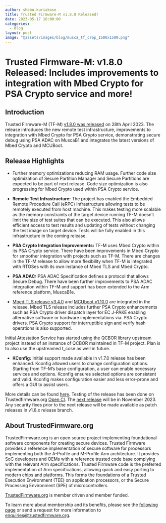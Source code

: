 ```yaml
---
author: shebu.kuriakose
title: Trusted Firmware-M v1.8.0 Released!
date: 2023-05-17 10:00:00
categories:
  - Blog
layout: post
image: "@assets/images/blog/musca_tf_crop_1500x1500.png"
---
```


# **Trusted Firmware-M: v1.8.0 Released: Includes improvements to integration with Mbed Crypto for PSA Crypto service and more!**

## Introduction

Trusted Firmware-M (TF-M) [v1.8.0 was released](https://git.trustedfirmware.org/TF-M/trusted-firmware-m.git/tag/?h=TF-Mv1.8.0) on 28th April 2023. The release introduces the new
remote test infrastructure, improvements to integration with Mbed Crypto for PSA Crypto service,
demonstrating secure debug using PSA ADAC on MuscaB1 and integrates the latest versions of Mbed
Crypto and MCUBoot.

## Release Highlights

- Further memory optimizations reducing RAM usage. Further code size optimization of Secure
  Partition Manager and Secure Partitions are expected to be part of next release. Code size
  optimization is also progressing for Mbed Crypto used within PSA Crypto service.

- **Remote Test Infrastructure:** The project has enabled the Embedded Remote Procedure Call (eRPC)
  Infrastructure allowing tests to be remotely executed from host machine. This makes testing more
  scalable as the memory constraints of the target device running TF-M doesn’t limit the size of test
  suites that can be executed. This also allows efficient access to test results and updating of tests
  without changing the test image on target device. Tests will be fully enabled in this infrastructure in
  the coming release.

- **PSA Crypto Integration Improvements:** TF-M uses Mbed Crypto within its PSA Crypto service. There
  have been improvements in Mbed Crypto for smoother integration with projects such as TF-M.
  There are changes in the TF-M release to allow more flexibility when TF-M is integrated with RTOSes
  with its own instance of Mbed TLS and Mbed Crypto.

- **PSA ADAC:** PSA ADAC Specification defines a protocol that allows Secure Debug. There have been
  further improvements to PSA ADAC integration within TF-M and support has been extended to the
  Arm reference platform, MuscaB1e.

- [Mbed TLS release v3.4.0](https://www.trustedfirmware.org/blog/MBed-TLS-3-4-0/) and [MCUboot v1.10.0](https://docs.mcuboot.com/release-notes.html#version-1100) are integrated in the release. Mbed TLS release
  includes further PSA Crypto enhancements such as PSA Crypto driver dispatch layer for EC J-PAKE
  enabling alternative software or hardware implementations via. PSA Crypto drivers. PSA Crypto
  support for interruptible sign and verify hash operations is also supported.

Initial Attestation Service has started using the QCBOR library upstream project instead of an
instance of QCBOR maintained in TF-M project. Plan is to also use the upstreamed t_cose as well in
future.

- **KConfig:** Initial support made available in v1.7.0 release has been enhanced. Kconfig allowed users
  to change configuration options. Starting from TF-M’s base configuration, a user can enable
  necessary services and options. Kconfig ensures selected options are consistent and valid. Kconfig
  makes configuration easier and less error-prone and offers a GUI to assist users.

More details can be found [here](https://tf-m-user-guide.trustedfirmware.org/releases/1.8.0.html). Testing of the release has been done on Trustedfirmware.org [Open CI](https://ci.trustedfirmware.org/).
The [next release](https://tf-m-user-guide.trustedfirmware.org/releases/index.html#future-release-plans) will be in November 2023. Any security fixes prior to the next release will be made
available as patch releases in v1.8.x release branch.

## About TrustedFirmware.org

TrustedFirmware.org is an open source project implementing foundational software components for creating secure devices. Trusted Firmware provides a reference implementation of secure software for processors implementing both the A-Profile and M-Profile Arm architecture. It provides SoC developers and OEMs with a reference trusted code base complying with the relevant Arm specifications. Trusted Firmware code is the preferred implementation of Arm specifications, allowing quick and easy porting to modern chips and platforms. This forms the foundations of a Trusted Execution Environment (TEE) on application processors, or the Secure Processing Environment (SPE) of microcontrollers.

[TrustedFirmware.org](https://www.trustedfirmware.org) is member driven and member funded.

To learn more about membership and its benefits, please see the [following page](https://www.trustedfirmware.org/about) or send a request for more information to enquiries@trustedfirmware.org.
